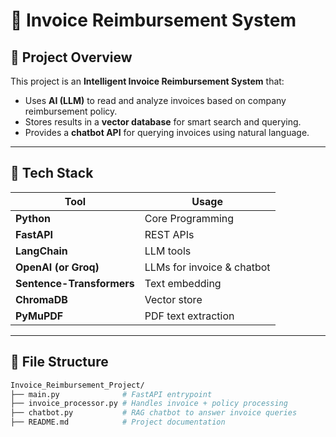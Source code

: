 # 🧾 Invoice Reimbursement System 

## 🚀 Project Overview

This project is an **Intelligent Invoice Reimbursement System** that:
- Uses **AI (LLM)** to read and analyze invoices based on company reimbursement policy.
- Stores results in a **vector database** for smart search and querying.
- Provides a **chatbot API** for querying invoices using natural language.

---

## 🔧 Tech Stack

| Tool | Usage |
|------|-------|
| **Python** | Core Programming |
| **FastAPI** | REST APIs |
| **LangChain** | LLM tools |
| **OpenAI (or Groq)** | LLMs for invoice & chatbot |
| **Sentence-Transformers** | Text embedding |
| **ChromaDB** | Vector store |
| **PyMuPDF** | PDF text extraction |

---

## 📂 File Structure

```bash
Invoice_Reimbursement_Project/
├── main.py              # FastAPI entrypoint
├── invoice_processor.py # Handles invoice + policy processing
├── chatbot.py           # RAG chatbot to answer invoice queries
├── README.md            # Project documentation

